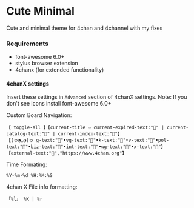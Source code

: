 # Cute Minimal

Cute and minimal theme for 4chan and 4channel with my fixes

### Requirements

* font-awesome 6.0+
* stylus browser extension
* 4chanx (for extended functionality)

#### 4chanX settings

Insert these settings in `Advanced` section of 4chanX settings.
Note: If you don't see icons install font-awesome 6.0+

Custom Board Navigation:
```
【 toggle-all 】【current-title ⇨ current-expired-text:"" | current-catalog-text:"" | current-index-text:""】
【(っ◔◡◔)っ g-text:""•vg-text:""•k-text:""•v-text:""•pol-text:""•biz-text:""•int-text:""•wg-text:""•x-text:""】 
【external-text:"","https://www.4chan.org"】
```

Time Formating:
```
%Y-%m-%d %H:%M:%S
```

4chan X File info formatting:
```
「%l」 %K | %r
```
